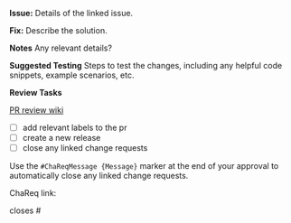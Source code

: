 **Issue:**
Details of the linked issue.

**Fix:**
Describe the solution.

**Notes**
Any relevant details?

**Suggested Testing**
Steps to test the changes, including any helpful code snippets, example scenarios, etc.

**Review Tasks**

[PR review wiki](https://github.com/uoy-trials/about-dev/wiki/GitHub-Review-Process)
 
- [ ] add relevant labels to the pr
- [ ] create a new release
- [ ] close any linked change requests
      
Use the `#ChaReqMessage {Message}` marker at the end of your approval to automatically close any linked change requests.

ChaReq link:

closes #
